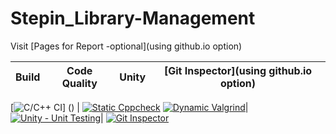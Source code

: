 # Stepin_Library-Management

Visit [Pages for Report -optional](using github.io option)

Build | Code Quality | Unity | [Git Inspector](using github.io option)
------|----------|-------|--------------
[![C/C++ CI]()]
() | [![Static Cppcheck]()]() [![Dynamic Valgrind]()]()| [![Unity - Unit Testing]()](https://github.com/prithvisekhar/AppliedSDLC_Template/actions/workflows/unity.yml)| [![Git Inspector](https://www.code-inspector.com/project/27597/score/svg)](https://www.code-inspector.com/project/27597/status/svg)










